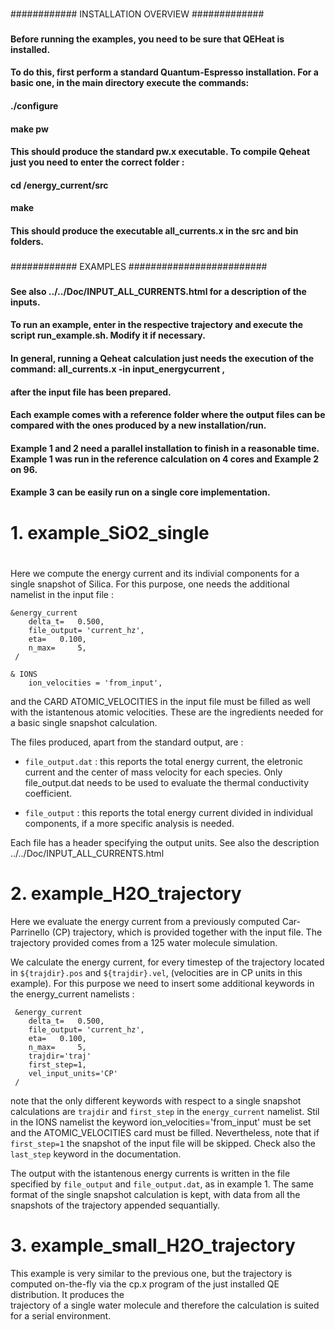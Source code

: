 ###
############ INSTALLATION OVERVIEW #############
###
#### Before running the examples, you need to be sure that QEHeat is installed.
#### To do this, first perform a standard Quantum-Espresso installation. For a basic one, in the main directory execute the commands:
#### ./configure
#### make pw 
#### This should produce the standard pw.x executable. To compile Qeheat just you need to enter the correct folder :
#### cd /energy_current/src
#### make
#### This should produce the executable all_currents.x in the src and bin folders.
###
############ EXAMPLES #########################
### 
#### See also ../../Doc/INPUT_ALL_CURRENTS.html for a description of the inputs.
#### To run an example, enter in the respective trajectory and execute the script run_example.sh. Modify it if necessary.
#### In general, running a Qeheat calculation just needs the execution of the command: all_currents.x -in input_energycurrent , 
#### after the input file has been prepared.
####
#### Each example comes with a reference folder where the output files can be compared with the ones produced by a new installation/run.
####
#### Example 1 and 2 need a parallel installation to finish in a reasonable time. Example 1 was run in the reference calculation on 4 cores and Example 2 on 96.
#### Example 3 can be easily run on a single core implementation.



# 
# 1. example_SiO2_single  
# 



Here we compute the energy current and its indivial components for a single snapshot of Silica. 
For this purpose, one needs the additional namelist in the input file :

```
&energy_current
    delta_t=   0.500,
    file_output= 'current_hz',
    eta=   0.100,
    n_max=     5,
 /

& IONS
    ion_velocities = 'from_input',
```

and the CARD ATOMIC_VELOCITIES in the input file must be filled as well with the istantenous atomic velocities.
These are the ingredients needed for a basic single snapshot calculation.
 
The files produced, apart from the standard output, are :

- `file_output.dat` : this reports the total energy current, the eletronic current and the center of mass velocity for each species.
Only file_output.dat needs to be used to evaluate the thermal conductivity coefficient.

- `file_output` : this reports the total energy current divided in individual components, if a more specific analysis is needed.

Each file has a header specifying the output units. See also the description ../../Doc/INPUT_ALL_CURRENTS.html 



# 2. example_H2O_trajectory



Here we evaluate the energy current from a previously computed Car-Parrinello (CP) trajectory, which is provided together with the input file. The trajectory provided 
comes from a 125 water molecule simulation.

We calculate the energy current, for every timestep of the trajectory located in  `${trajdir}.pos` and `${trajdir}.vel`, (velocities are in CP units in this example). 
For this purpose we need to insert some additional keywords in the energy_current namelists :

```
 &energy_current
    delta_t=   0.500,
    file_output= 'current_hz',
    eta=   0.100,
    n_max=     5,
    trajdir='traj'
    first_step=1,
    vel_input_units='CP'
 /
```

note that the only different keywords with respect to a single snapshot calculations are `trajdir` and `first_step` in the `energy_current` namelist. Stil in the IONS namelist 
the keyword ion_velocities='from_input' must be set and the ATOMIC_VELOCITIES card must be filled. Nevertheless, note that if `first_step=1` the snapshot of the input file will be skipped.
Check also the `last_step` keyword in the documentation.

The output with the istantenous energy currents is written in the file specified by `file_output` and `file_output.dat`, as in example 1. 
The same format of the single snapshot calculation is kept, with data from all the snapshots of the trajectory appended sequantially.



# 3. example_small_H2O_trajectory



This example is very similar to the previous one, but the trajectory is computed on-the-fly via the cp.x program of the just installed QE distribution. It produces the  
trajectory of a single water molecule and therefore the calculation is suited for a serial environment.




